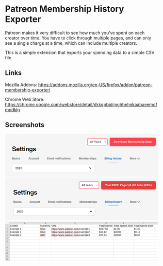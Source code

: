 # Patreon Membership History Exporter

Patreon makes it very difficult to see how much you've spent on each creator over time. 
You have to click through multiple pages, and can only see a single charge at a time, which can include multiple creators.

This is a simple extension that exports your spending data to a simple CSV file.

## Links

Mozilla Addons: https://addons.mozilla.org/en-US/firefox/addon/patreon-membership-exporter/

Chrome Web Store: https://chrome.google.com/webstore/detail/dkkgpbidjmghhehnkaabaeemofmndklg

## Screenshots

<img src="ss1.png" alt="Main UI" title="Main UI">
  
  
  
<img src="ss2.png" alt="Progress" title="Progress">

<img src="ss3.png" alt="Completed CSV" title="Completed CSV">